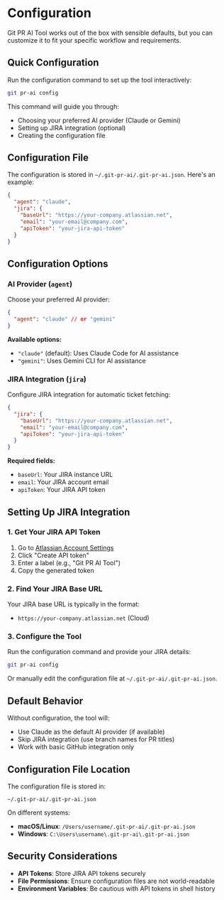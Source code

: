 # Configuration

Git PR AI Tool works out of the box with sensible defaults, but you can customize it to fit your specific workflow and requirements.

## Quick Configuration

Run the configuration command to set up the tool interactively:

```bash
git pr-ai config
```

This command will guide you through:

- Choosing your preferred AI provider (Claude or Gemini)
- Setting up JIRA integration (optional)
- Creating the configuration file

## Configuration File

The configuration is stored in `~/.git-pr-ai/.git-pr-ai.json`. Here's an example:

```json
{
  "agent": "claude",
  "jira": {
    "baseUrl": "https://your-company.atlassian.net",
    "email": "your-email@company.com",
    "apiToken": "your-jira-api-token"
  }
}
```

## Configuration Options

### AI Provider (`agent`)

Choose your preferred AI provider:

```json
{
  "agent": "claude" // or "gemini"
}
```

**Available options:**

- `"claude"` (default): Uses Claude Code for AI assistance
- `"gemini"`: Uses Gemini CLI for AI assistance

### JIRA Integration (`jira`)

Configure JIRA integration for automatic ticket fetching:

```json
{
  "jira": {
    "baseUrl": "https://your-company.atlassian.net",
    "email": "your-email@company.com",
    "apiToken": "your-jira-api-token"
  }
}
```

**Required fields:**

- `baseUrl`: Your JIRA instance URL
- `email`: Your JIRA account email
- `apiToken`: Your JIRA API token

## Setting Up JIRA Integration

### 1. Get Your JIRA API Token

1. Go to [Atlassian Account Settings](https://id.atlassian.com/manage-profile/security/api-tokens)
2. Click "Create API token"
3. Enter a label (e.g., "Git PR AI Tool")
4. Copy the generated token

### 2. Find Your JIRA Base URL

Your JIRA base URL is typically in the format:

- `https://your-company.atlassian.net` (Cloud)

### 3. Configure the Tool

Run the configuration command and provide your JIRA details:

```bash
git pr-ai config
```

Or manually edit the configuration file at `~/.git-pr-ai/.git-pr-ai.json`.

## Default Behavior

Without configuration, the tool will:

- Use Claude as the default AI provider (if available)
- Skip JIRA integration (use branch names for PR titles)
- Work with basic GitHub integration only

## Configuration File Location

The configuration file is stored in:

```
~/.git-pr-ai/.git-pr-ai.json
```

On different systems:

- **macOS/Linux**: `/Users/username/.git-pr-ai/.git-pr-ai.json`
- **Windows**: `C:\Users\username\.git-pr-ai\.git-pr-ai.json`

## Security Considerations

- **API Tokens**: Store JIRA API tokens securely
- **File Permissions**: Ensure configuration files are not world-readable
- **Environment Variables**: Be cautious with API tokens in shell history
